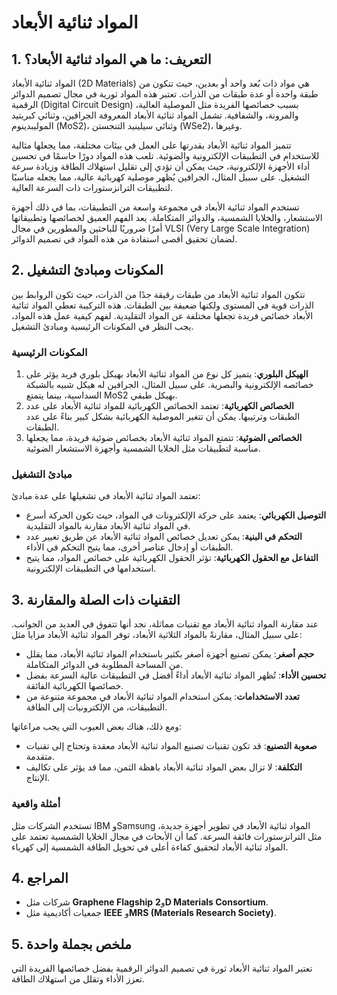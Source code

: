 # المواد ثنائية الأبعاد

## 1. التعريف: ما هي **المواد ثنائية الأبعاد**؟
المواد ثنائية الأبعاد (2D Materials) هي مواد ذات بُعد واحد أو بعدين، حيث تتكون من طبقة واحدة أو عدة طبقات من الذرات. تعتبر هذه المواد ثورية في مجال تصميم الدوائر الرقمية (Digital Circuit Design) بسبب خصائصها الفريدة مثل الموصلية العالية، والمرونة، والشفافية. تشمل المواد ثنائية الأبعاد المعروفة الجرافين، وثنائي كبريتيد الموليبدينوم (MoS2)، وثنائي سيلينيد التنجستن (WSe2)، وغيرها.

تتميز المواد ثنائية الأبعاد بقدرتها على العمل في بيئات مختلفة، مما يجعلها مثالية للاستخدام في التطبيقات الإلكترونية والضوئية. تلعب هذه المواد دورًا حاسمًا في تحسين أداء الأجهزة الإلكترونية، حيث يمكن أن تؤدي إلى تقليل استهلاك الطاقة وزيادة سرعة التشغيل. على سبيل المثال، الجرافين يُظهر موصلية كهربائية عالية، مما يجعله مناسبًا لتطبيقات الترانزستورات ذات السرعة العالية.

تستخدم المواد ثنائية الأبعاد في مجموعة واسعة من التطبيقات، بما في ذلك أجهزة الاستشعار، والخلايا الشمسية، والدوائر المتكاملة. يعد الفهم العميق لخصائصها وتطبيقاتها أمرًا ضروريًا للباحثين والمطورين في مجال VLSI (Very Large Scale Integration) لضمان تحقيق أقصى استفادة من هذه المواد في تصميم الدوائر.

## 2. المكونات ومبادئ التشغيل
تتكون المواد ثنائية الأبعاد من طبقات رقيقة جدًا من الذرات، حيث تكون الروابط بين الذرات قوية في المستوى ولكنها ضعيفة بين الطبقات. هذه التركيبة تعطي المواد ثنائية الأبعاد خصائص فريدة تجعلها مختلفة عن المواد التقليدية. لفهم كيفية عمل هذه المواد، يجب النظر في المكونات الرئيسية ومبادئ التشغيل.

### المكونات الرئيسية
1. **الهيكل البلوري**: يتميز كل نوع من المواد ثنائية الأبعاد بهيكل بلوري فريد يؤثر على خصائصه الإلكترونية والبصرية. على سبيل المثال، الجرافين له هيكل شبيه بالشبكة السداسية، بينما يتمتع MoS2 بهيكل طبقي.
2. **الخصائص الكهربائية**: تعتمد الخصائص الكهربائية للمواد ثنائية الأبعاد على عدد الطبقات وترتيبها. يمكن أن تتغير الموصلية الكهربائية بشكل كبير بناءً على عدد الطبقات.
3. **الخصائص الضوئية**: تتمتع المواد ثنائية الأبعاد بخصائص ضوئية فريدة، مما يجعلها مناسبة لتطبيقات مثل الخلايا الشمسية وأجهزة الاستشعار الضوئية.

### مبادئ التشغيل
تعتمد المواد ثنائية الأبعاد في تشغيلها على عدة مبادئ:
- **التوصيل الكهربائي**: يعتمد على حركة الإلكترونات في المواد، حيث تكون الحركة أسرع في المواد ثنائية الأبعاد مقارنة بالمواد التقليدية.
- **التحكم في البنية**: يمكن تعديل خصائص المواد ثنائية الأبعاد عن طريق تغيير عدد الطبقات أو إدخال عناصر أخرى، مما يتيح التحكم في الأداء.
- **التفاعل مع الحقول الكهربائية**: تؤثر الحقول الكهربائية على خصائص المواد، مما يتيح استخدامها في التطبيقات الإلكترونية.

## 3. التقنيات ذات الصلة والمقارنة
عند مقارنة المواد ثنائية الأبعاد مع تقنيات مماثلة، نجد أنها تتفوق في العديد من الجوانب. على سبيل المثال، مقارنةً بالمواد الثلاثية الأبعاد، توفر المواد ثنائية الأبعاد مزايا مثل:
- **حجم أصغر**: يمكن تصنيع أجهزة أصغر بكثير باستخدام المواد ثنائية الأبعاد، مما يقلل من المساحة المطلوبة في الدوائر المتكاملة.
- **تحسين الأداء**: تُظهر المواد ثنائية الأبعاد أداءً أفضل في التطبيقات عالية السرعة بفضل خصائصها الكهربائية الفائقة.
- **تعدد الاستخدامات**: يمكن استخدام المواد ثنائية الأبعاد في مجموعة متنوعة من التطبيقات، من الإلكترونيات إلى الطاقة.

ومع ذلك، هناك بعض العيوب التي يجب مراعاتها:
- **صعوبة التصنيع**: قد تكون تقنيات تصنيع المواد ثنائية الأبعاد معقدة وتحتاج إلى تقنيات متقدمة.
- **التكلفة**: لا تزال بعض المواد ثنائية الأبعاد باهظة الثمن، مما قد يؤثر على تكاليف الإنتاج.

### أمثلة واقعية
تستخدم الشركات مثل IBM وSamsung المواد ثنائية الأبعاد في تطوير أجهزة جديدة، مثل الترانزستورات فائقة السرعة. كما أن الأبحاث في مجال الخلايا الشمسية تعتمد على المواد ثنائية الأبعاد لتحقيق كفاءة أعلى في تحويل الطاقة الشمسية إلى كهرباء.

## 4. المراجع
- شركات مثل **Graphene Flagship** و**2D Materials Consortium**.
- جمعيات أكاديمية مثل **IEEE** و**MRS (Materials Research Society)**.

## 5. ملخص بجملة واحدة
تعتبر المواد ثنائية الأبعاد ثورة في تصميم الدوائر الرقمية بفضل خصائصها الفريدة التي تعزز الأداء وتقلل من استهلاك الطاقة.